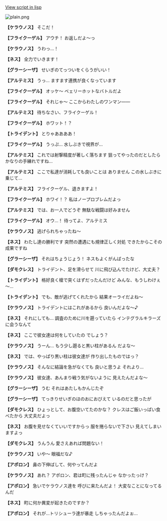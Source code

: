 [View script in lisp](../scripts/210141040.txt)

![plain.png](../images/backgrounds/plain.png)

**【ケラウノス】**
そこだ！

**【フライクーゲル】**
アウチ！
お返しだよ～っ

**【ケラウノス】**
うわっ…！

**【ネス】**
全力でいきます！

**【グラーシーザ】**
せいぎのてっついをくらうがいい！

**【アルテミス】**
うっ…
ますます連携が良くなっています

**【フライクーゲル】**
オッケ～
ベェリーホットなバトルだよ

**【フライクーゲル】**
それじゃ～
ここからわたしのワンマン――

**【アルテミス】**
待ちなさい、フライクーゲル！

**【フライクーゲル】**
ホワット！？

**【トライデント】**
とりゃああああ！

**【フライクーゲル】**
うっぷ…
水しぶきで視界が…

**【アルテミス】**
これでは射撃精度が著しく落ちます
狙ってやったのだとしたら
かなりの手練れですね…

**【アルテミス】**
ここで私達が消耗しても良いことは
ありません
この水しぶきに乗じて…

**【アルテミス】**
フライクーゲル、退きますよ！

**【フライクーゲル】**
ホワイ！？
私はノープロブレムだよっ

**【アルテミス】**
では、お一人でどうぞ
無駄な戦闘は好みません

**【フライクーゲル】**
オウ…！
待ってよ、アルテミス

**【ケラウノス】**
逃げられちゃったね～

**【ネス】**
わたし達の勝利です
突然の遭遇にも規律正しく対処
できたからこその成果ですね

**【グラーシーザ】**
それはちょうじょう！
ネスもよくがんばったな

**【ダモクレス】**
トライデント、足を滑らせて
川に飛び込んでたけど、大丈夫？

**【トライデント】**
格好良く槍で突くはずだったんだけど
みんな、もうしわけぇ～…

**【トライデント】**
でも、敵が逃げてくれたから
結果オーライだよね～

**【ケラウノス】**
トライデントにはこれがあるから
良いんだよな～♪

**【ネス】**
それにしても…
調査のために川を遡っていたら
インテグラルキラーズに会うなんて

**【ネス】**
ここで彼女達は何をしていたの
でしょう？

**【ケラウノス】**
うーん…
もう少し遡ると黒い柱があるん
だよな～

**【ネス】**
では、やっぱり黒い柱は彼女達が
作り出したものではっ？

**【ケラウノス】**
そんなに結論を急がなくても
良いと思うよ
それより…

**【ケラウノス】**
彼女達、あんまり戦う気がないように
見えたんだよな～

**【グラーシーザ】**
うむ
それはあたしもかんじたぞ

**【グラーシーザ】**
てっきりせいぎのほのおにおびえて
いるのだと思ったが

**【ダモクレス】**
ひょっとして、お腹空いてたのかな？
クレスはご飯いっぱい食べたから
大丈夫だよっ

**【ネス】**
お腹を見せなくていいですからっ
服を捲らないで下さい
見えてしまいますよっ

**【ダモクレス】**
うんうん
愛さえあれば問題ない！

**【ケラウノス】**
いや～
眼福だな♪

**【アポロン】**
鼻の下伸ばして、何やってんだよ

**【ケラウノス】**
あれ？
アポロン、君は町に残ったんじゃ
なかったっけ？

**【アポロン】**
急いでケラウノス達を
呼びに来たんだよ！
大変なことになってるんだ

**【ネス】**
町に何か異変が起きたのですか？

**【アポロン】**
それが…トリシューラ達が暴走
しちゃったんだよぉ…